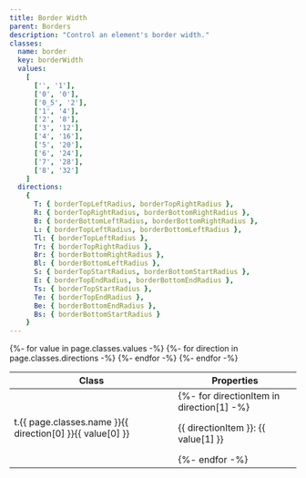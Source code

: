 ```yaml
---
title: Border Width
parent: Borders
description: "Control an element's border width."
classes:
  name: border
  key: borderWidth
  values:
    [
      ['', '1'],
      ['0', '0'],
      ['0_5', '2'],
      ['1', '4'],
      ['2', '8'],
      ['3', '12'],
      ['4', '16'],
      ['5', '20'],
      ['6', '24'],
      ['7', '28'],
      ['8', '32']
    ]
  directions:
    {
      T: { borderTopLeftRadius, borderTopRightRadius },
      R: { borderTopRightRadius, borderBottomRightRadius },
      B: { borderBottomLeftRadius, borderBottomRightRadius },
      L: { borderTopLeftRadius, borderBottomLeftRadius },
      Tl: { borderTopLeftRadius },
      Tr: { borderTopRightRadius },
      Br: { borderBottomRightRadius },
      Bl: { borderBottomLeftRadius },
      S: { borderTopStartRadius, borderBottomStartRadius },
      E: { borderTopEndRadius, borderBottomEndRadius },
      Ts: { borderTopStartRadius },
      Te: { borderTopEndRadius },
      Be: { borderBottomEndRadius },
      Bs: { borderBottomStartRadius }
    }
---
```


<table>
  <thead>
    <tr>
      <th>Class</th>
      <th colspan="2">Properties</th>
    </tr>
  </thead>
  <tbody>
    {%- for value in page.classes.values -%}
      {%- for direction in page.classes.directions -%}
        <tr>
          <td>t.{{ page.classes.name }}{{ direction[0] }}{{ value[0] }}</td>
          <td colspan="2">
          {%- for directionItem in direction[1] -%}
            <p>{{ directionItem }}: {{ value[1] }} </p>
          {%- endfor -%}
          </td>
        </tr>
      {%- endfor -%}
    {%- endfor -%}
  </tbody>
</table>
